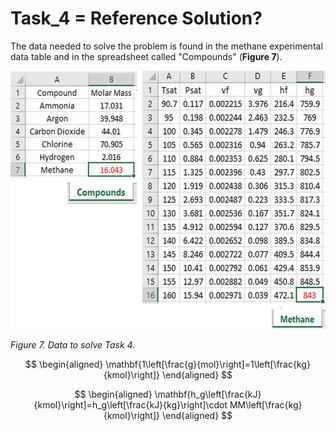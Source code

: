 # Task_4 = Reference Solution?

The data needed to solve the problem is found in the methane experimental data table and in the spreadsheet called "Compounds" (**Figure 7**).

<img src="https://github.com/IMClick-Project/IQ/blob/main/Cubic%20Equations%20of%20State%20Simulator/MATLAB%20Grader/Assignment%201/Problem%201/Assessment%20and%20Code/T1-4.jpg" width="557" height="413">

*Figure 7. Data to solve Task 4.*

$$
\begin{aligned}
\mathbf{1\left[\frac{g}{mol}\right]=1\left[\frac{kg}{kmol}\right]}
\end{aligned}
$$

$$
\begin{aligned}
\mathbf{h_g\left[\frac{kJ}{kmol}\right]=h_g\left[\frac{kJ}{kg}\right]\cdot MM\left[\frac{kg}{kmol}\right]}
\end{aligned}
$$